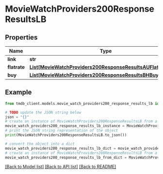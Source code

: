 # MovieWatchProviders200ResponseResultsLB


## Properties

Name | Type | Description | Notes
------------ | ------------- | ------------- | -------------
**link** | **str** |  | [optional] 
**flatrate** | [**List[MovieWatchProviders200ResponseResultsAUFlatrateInner]**](MovieWatchProviders200ResponseResultsAUFlatrateInner.md) |  | [optional] 
**buy** | [**List[MovieWatchProviders200ResponseResultsBHBuyInner]**](MovieWatchProviders200ResponseResultsBHBuyInner.md) |  | [optional] 

## Example

```python
from tmdb_client.models.movie_watch_providers200_response_results_lb import MovieWatchProviders200ResponseResultsLB

# TODO update the JSON string below
json = "{}"
# create an instance of MovieWatchProviders200ResponseResultsLB from a JSON string
movie_watch_providers200_response_results_lb_instance = MovieWatchProviders200ResponseResultsLB.from_json(json)
# print the JSON string representation of the object
print(MovieWatchProviders200ResponseResultsLB.to_json())

# convert the object into a dict
movie_watch_providers200_response_results_lb_dict = movie_watch_providers200_response_results_lb_instance.to_dict()
# create an instance of MovieWatchProviders200ResponseResultsLB from a dict
movie_watch_providers200_response_results_lb_from_dict = MovieWatchProviders200ResponseResultsLB.from_dict(movie_watch_providers200_response_results_lb_dict)
```
[[Back to Model list]](../README.md#documentation-for-models) [[Back to API list]](../README.md#documentation-for-api-endpoints) [[Back to README]](../README.md)


